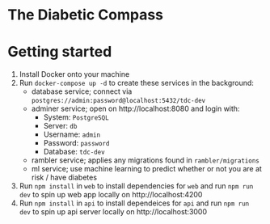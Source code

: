 # The Diabetic Compass

# Getting started

1. Install Docker onto your machine
2. Run `docker-compose up -d` to create these services in the background:
   - database service; connect via `postgres://admin:password@localhost:5432/tdc-dev`
   - adminer service; open on http://localhost:8080 and login with:
     - System: `PostgreSQL`
     - Server: `db`
     - Username: `admin`
     - Password: `password`
     - Database: `tdc-dev`
   - rambler service; applies any migrations found in `rambler/migrations`
   - ml service; use machine learning to predict whether or not you are at risk / have diabetes
3. Run `npm install` in `web` to install dependencies for `web` and run `npm run dev` to spin up web app locally on http://localhost:4200
4. Run `npm install` in `api` to install dependeices for `api` and run `npm run dev` to spin up api server locally on http://localhost:3000
